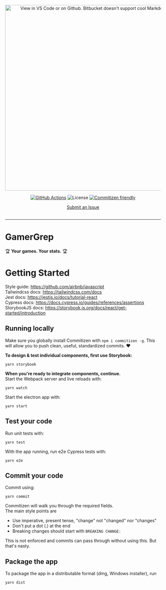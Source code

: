 <p align="center"><img src="./assets/img/banner.png" width="600" alt="View in VS Code or on Github. Bitbucket doesn't support cool Markdown stuff."></p>

<div align="center">

[![GitHub Actions](https://img.shields.io/badge/GitHub_Actions_CI-passing-brightgreen?style=flat-square&logo=GitHub)]()
![License](https://img.shields.io/badge/License-Proprietary-blue?style=flat-square)
[![Commitizen friendly](https://img.shields.io/badge/Commitizen-friendly-blue.svg?style=flat-square)](http://commitizen.github.io/cz-cli/)

</div>
<div align="center">

<p align="center">
  <a href="https://github.com/GitMazzone/gamergrep/issues">Submit an Issue</a>
  <br>
  <br>
</p>

</div>

<hr>

# GamerGrep

🏆 **Your games. Your stats.** 🏆

# Getting Started

Style guide: https://github.com/airbnb/javascript  
Tailwindcss docs: https://tailwindcss.com/docs  
Jest docs: https://jestjs.io/docs/tutorial-react  
Cypress docs: https://docs.cypress.io/guides/references/assertions  
StorybookJS docs: https://storybook.js.org/docs/react/get-started/introduction

## Running locally

Make sure you globally install Commitizen with `npm i commitizen -g`. This will allow you to push clean, useful, standardized commits. ❤️

**To design & test individual components, first use Storybook:**

```
yarn storybook
```

**When you're ready to integrate components, continue.**  
Start the Webpack server and live reloads with:

```
yarn watch
```

Start the electron app with:

```
yarn start
```

## Test your code

Run unit tests with:

```
yarn test
```

With the app running, run e2e Cypress tests with:

```
yarn e2e
```

## Commit your code

Commit using:

```
yarn commit
```

Commitizen will walk you through the required fields.  
The main style points are

- Use imperative, present tense, "change" not "changed" nor "changes"
- Don't put a dot (.) at the end
- Breaking changes should start with `BREAKING CHANGE:`

This is not enforced and commits can pass through without using this. But that's nasty.

## Package the app

To package the app in a distributable format (dmg, Windows installer), run

```
yarn dist
```
